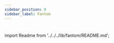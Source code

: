 ```yaml
---
sidebar_position: 9
sidebar_label: Fantom
---
```

#

import Readme from '../../../lib/fantom/README.md';

<Readme />
